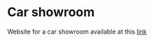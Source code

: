 # Car showroom

Website for a car showroom available at this [link](https://fracarlucci.github.io/car-showroom/)